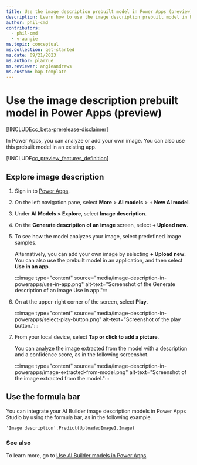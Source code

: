 ```yaml
---
title: Use the image description prebuilt model in Power Apps (preview)
description: Learn how to use the image description prebuilt model in Power Apps (preview).
author: phil-cmd
contributors:
  - phil-cmd
  - v-aangie
ms.topic: conceptual
ms.collection: get-started
ms.date: 09/21/2023
ms.author: plarrue
ms.reviewer: angieandrews
ms.custom: bap-template
---
```


# Use the image description prebuilt model in Power Apps (preview)

[!INCLUDE[cc_beta-prerelease-disclaimer](./includes/cc-beta-prerelease-disclaimer.md)]

In Power Apps, you can analyze or add your own image. You can also use this prebuilt model in an existing app.

[!INCLUDE[cc_preview_features_definition](./includes/cc-preview-features-definition.md)]

## Explore image description

1. Sign in to [Power Apps](https://make.powerapps.com).
1. On the left navigation pane, select **More** > **AI models** > **+ New AI model**.
1. Under **AI Models > Explore**, select **Image description**.
1. On the **Generate description of an image** screen, select **+ Upload new**.
1. To see how the model analyzes your image, select predefined image samples.

    Alternatively, you can add your own image by selecting **+ Upload new**. You can also use the prebuilt model in an application, and then select **Use in an app**.

    :::image type="content" source="media/image-description-in-powerapps/use-in-app.png" alt-text="Screenshot of the Generate description of an image Use in app.":::

1. On at the upper-right corner of the screen, select **Play**.

    :::image type="content" source="media/image-description-in-powerapps/select-play-button.png" alt-text="Screenshot of the play button.":::

1. From your local device, select **Tap or click to add a picture**.

    You can analyze the image extracted from the model with a description and a confidence score, as in the following screenshot.

    :::image type="content" source="media/image-description-in-powerapps/image-extracted-from-model.png" alt-text="Screenshot of the image extracted from the model.":::

## Use the formula bar

You can integrate your AI Builder image description models in Power Apps Studio by using the formula bar, as in the following example.

`'Image description'.Predict(UploadedImage1.Image)`

### See also

To learn more, go to [Use AI Builder models in Power Apps](powerfx-in-powerapps.md).

